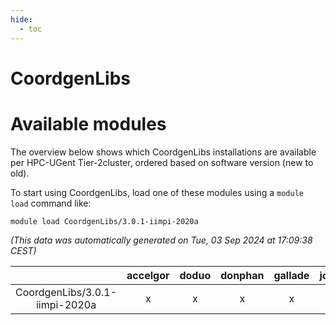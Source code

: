 ```yaml
---
hide:
  - toc
---
```


CoordgenLibs
============

# Available modules


The overview below shows which CoordgenLibs installations are available per HPC-UGent Tier-2cluster, ordered based on software version (new to old).

To start using CoordgenLibs, load one of these modules using a `module load` command like:

```shell
module load CoordgenLibs/3.0.1-iimpi-2020a
```

*(This data was automatically generated on Tue, 03 Sep 2024 at 17:09:38 CEST)*  

| |accelgor|doduo|donphan|gallade|joltik|shinx|skitty|
| :---: | :---: | :---: | :---: | :---: | :---: | :---: | :---: |
|CoordgenLibs/3.0.1-iimpi-2020a|x|x|x|x|x|-|x|
